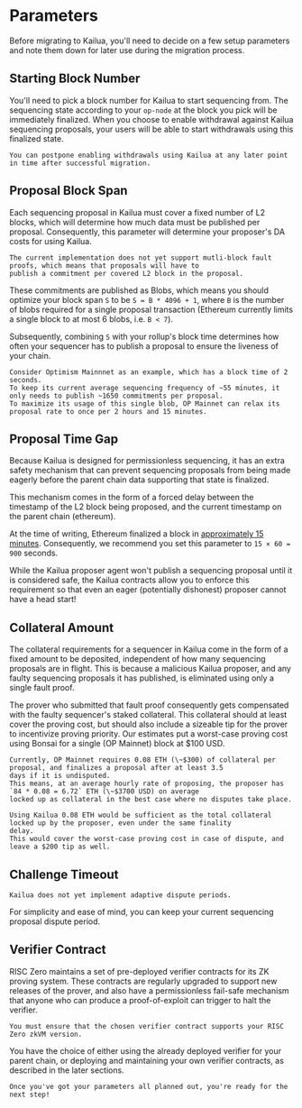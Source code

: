 # Parameters

Before migrating to Kailua, you'll need to decide on a few setup parameters and note them down for later use during
the migration process.

## Starting Block Number
You'll need to pick a block number for Kailua to start sequencing from.
The sequencing state according to your `op-node` at the block you pick will be immediately finalized.
When you choose to enable withdrawal against Kailua sequencing proposals, your users will be able to start withdrawals
using this finalized state.

```admonish tip
You can postpone enabling withdrawals using Kailua at any later point in time after successful migration.
```

## Proposal Block Span
Each sequencing proposal in Kailua must cover a fixed number of L2 blocks, which will determine how much data must be
published per proposal.
Consequently, this parameter will determine your proposer's DA costs for using Kailua.

```admonish note
The current implementation does not yet support mutli-block fault proofs, which means that proposals will have to
publish a commitment per covered L2 block in the proposal.
```

These commitments are published as Blobs, which means you should optimize your block span `S` to be `S = B * 4096 + 1`,
where `B` is the number of blobs required for a single proposal transaction (Ethereum currently limits a single block to
at most 6 blobs, i.e. `B < 7`).

Subsequently, combining `S` with your rollup's block time determines how often your sequencer has to publish a proposal
to ensure the liveness of your chain.

```admonish example
Consider Optimism Mainnnet as an example, which has a block time of 2 seconds.
To keep its current average sequencing frequency of ~55 minutes, it only needs to publish ~1650 commitments per proposal.
To maximize its usage of this single blob, OP Mainnet can relax its proposal rate to once per 2 hours and 15 minutes.
```

## Proposal Time Gap

Because Kailua is designed for permissionless sequencing, it has an extra safety mechanism that can prevent sequencing 
proposals from being made eagerly before the parent chain data supporting that state is finalized.

This mechanism comes in the form of a forced delay between the timestamp of the L2 block being proposed, and the current
timestamp on the parent chain (ethereum).

At the time of writing, Ethereum finalized a block in [approximately 15 minutes](https://ethereum.org/en/roadmap/single-slot-finality/#:~:text=It%20takes%20about%2015%20minutes%20for%20an%20Ethereum%20block%20to%20finalize).
Consequently, we recommend you set this parameter to `15 × 60 = 900` seconds.

While the Kailua proposer agent won't publish a sequencing proposal until it is considered safe, the Kailua contracts
allow you to enforce this requirement so that even an eager (potentially dishonest) proposer cannot have a head start!

## Collateral Amount

The collateral requirements for a sequencer in Kailua come in the form of a fixed amount to be deposited, independent of
how many sequencing proposals are in flight.
This is because a malicious Kailua proposer, and any faulty sequencing proposals it has published, is eliminated using
only a single fault proof.

The prover who submitted that fault proof consequently gets compensated with the faulty sequencer's staked collateral.
This collateral should at least cover the proving cost, but should also include a sizeable tip for the prover to
incentivize proving priority.
Our estimates put a worst-case proving cost using Bonsai for a single (OP Mainnet) block at $100 USD.

```admonish example
Currently, OP Mainnet requires 0.08 ETH (\~$300) of collateral per proposal, and finalizes a proposal after at least 3.5
days if it is undisputed.
This means, at an average hourly rate of proposing, the proposer has `84 * 0.08 = 6.72` ETH (\~$3700 USD) on average 
locked up as collateral in the best case where no disputes take place.

Using Kailua 0.08 ETH would be sufficient as the total collateral locked up by the proposer, even under the same finality
delay.
This would cover the worst-case proving cost in case of dispute, and leave a $200 tip as well.
```

## Challenge Timeout

```admonish note
Kailua does not yet implement adaptive dispute periods.
```

For simplicity and ease of mind, you can keep your current sequencing proposal dispute period.

## Verifier Contract
RISC Zero maintains a set of pre-deployed verifier contracts for its ZK proving system.
These contracts are regularly upgraded to support new releases of the prover, and also have a permissionless fail-safe
mechanism that anyone who can produce a proof-of-exploit can trigger to halt the verifier.

```admonish note
You must ensure that the chosen verifier contract supports your RISC Zero zkVM version.
```

You have the choice of either using the already deployed verifier for your parent chain, or deploying and maintaining
your own verifier contracts, as described in the later sections.

```admonish success
Once you've got your parameters all planned out, you're ready for the next step!
```